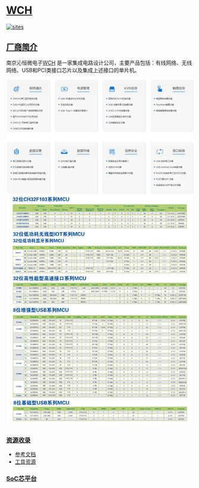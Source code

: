 ﻿# [WCH](https://github.com/SoCXin/WCH)

[![sites](http://182.61.61.133/link/resources/SoC.png)](http://SoC.Xin) 

## [厂商简介](https://github.com/SoCXin/WCH/wiki) 

南京沁恒微电子[WCH](http://www.wch.cn/) 是一家集成电路设计公司，主要产品包括：有线网络、无线网络、USB和PCI类接口芯片以及集成上述接口的单片机。

[![sites](docs/WCH.png)](http://www.wch.cn/application.html) 
[![sites](docs/mcu.jpg)](http://special.wch.cn/zh_cn/mcu/) 

### [资源收录](https://github.com/SoCXin/WCH)

* [参考文档](docs/)
* [工具资源](tools/)

###  [SoC芯平台](http://SoC.Xin) 